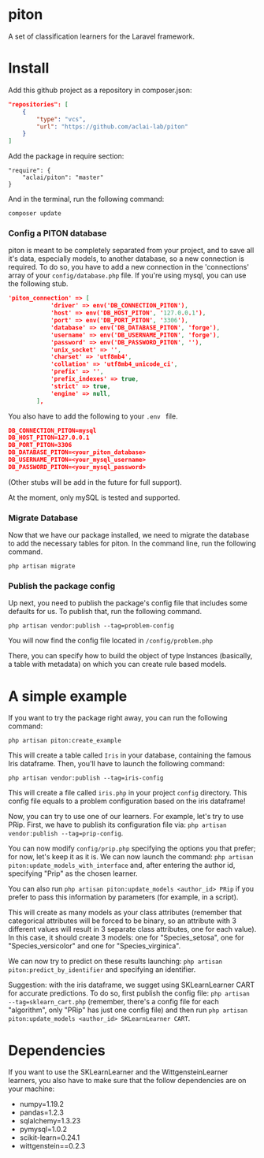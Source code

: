 # piton
A set of classification learners for the Laravel framework.

# Install

Add this github project as a repository in composer.json:

```json
"repositories": [
	{
		"type": "vcs",
		"url": "https://github.com/aclai-lab/piton"
	}
]

```

Add the package in require section:

```
"require": {
	"aclai/piton": "master"
}
```

And in the terminal, run the following command:

```
composer update
```

### Config a PITON database

piton is meant to be completely separated from your project, and to save all it's data, especially models, to another database, so a new connection is required.
To do so, you have to add a new connection in the 'connections' array of your `config/database.php` file. If you're using mysql, you can use the following stub.
```json
'piton_connection' => [
            'driver' => env('DB_CONNECTION_PITON'),
            'host' => env('DB_HOST_PITON', '127.0.0.1'),
            'port' => env('DB_PORT_PITON', '3306'),
            'database' => env('DB_DATABASE_PITON', 'forge'),
            'username' => env('DB_USERNAME_PITON', 'forge'),
            'password' => env('DB_PASSWORD_PITON', ''),
            'unix_socket' => '',
            'charset' => 'utf8mb4',
            'collation' => 'utf8mb4_unicode_ci',
            'prefix' => '',
            'prefix_indexes' => true,
            'strict' => true,
            'engine' => null,
        ],
```

You also have to add the following to your `.env ` file.
```json
DB_CONNECTION_PITON=mysql
DB_HOST_PITON=127.0.0.1
DB_PORT_PITON=3306
DB_DATABASE_PITON=<your_piton_database>
DB_USERNAME_PITON=<your_mysql_username>
DB_PASSWORD_PITON=<your_mysql_password>
```

(Other stubs will be add in the future for full support).

At the moment, only mySQL is tested and supported.


### Migrate Database

Now that we have our package installed, we need to migrate the database to add the necessary tables for piton. In the command line, run the following command.

`php artisan migrate`

### Publish the package config

Up next, you need to publish the package's config file that includes some defaults for us. To publish that, run the following command.

`php artisan vendor:publish --tag=problem-config`

You will now find the config file located in `/config/problem.php`

There, you can specify how to build the object of type Instances (basically, a table with metadata) on which you can create rule based models.

# A simple example
If you want to try the package right away, you can run the following command:

`php artisan piton:create_example`

This will create a table called `Iris` in your database, containing the famous Iris dataframe.
Then, you'll have to launch the following command:


`php artisan vendor:publish --tag=iris-config`

This will create a file called `iris.php` in your project `config` directory.
This config file equals to a problem configuration based on the iris dataframe!

Now, you can try to use one of our learners. For example, let's try to use PRip.
First, we have to publish its configuration file via:
`php artisan vendor:publish --tag=prip-config`.

You can now modify `config/prip.php` specifying the options you that prefer; for now, let's keep it as it is.
We can now launch the command: `php artisan piton:update_models_with_interface` and, after entering the author id, specifying "Prip" as the chosen learner.

You can also run `php artisan piton:update_models <author_id> PRip` if you prefer to pass this information by parameters (for example, in a script).

This will create as many models as your class attributes (remember that categorical attributes will be forced to be binary, so an attribute with 3 different values will result in 3 separate class attributes, one for each value). In this case, it should create 3 models: one for "Species_setosa", one for "Species_versicolor" and one for "Species_virginica".

We can now try to predict on these results launching: `php artisan piton:predict_by_identifier` and specifying an identifier.

Suggestion: with the iris dataframe, we sugget using SKLearnLearner CART for accurate predictions. To do so, first publish the config file: `php artisan --tag=sklearn_cart.php` (remember, there's a config file for each "algorithm", only "PRip" has just one config file) and then run `php artisan piton:update_models <author_id> SKLearnLearner CART`.

# Dependencies

If you want to use the SKLearnLearner and the WittgensteinLearner learners, you also have to make sure that the follow dependencies are on your machine:

- numpy=1.19.2
- pandas=1.2.3
- sqlalchemy=1.3.23
- pymysql=1.0.2
- scikit-learn=0.24.1
- wittgenstein==0.2.3